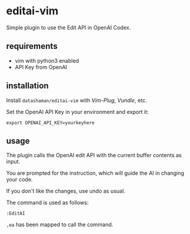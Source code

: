# editai-vim

Simple plugin to use the Edit API in OpenAI Codex.

## requirements

* vim with python3 enabled
* API Key from OpenAI

## installation

Install `datashaman/editai-vim` with _Vim-Plug_, _Vundle_, etc.

Set the OpenAI API Key in your environment and export it:
```
export OPENAI_API_KEY=yourkeyhere
```

## usage

The plugin calls the OpenAI edit API with the current buffer contents as input.

You are prompted for the instruction, which will guide the AI in changing your code.

If you don't like the changes, use undo as usual.

The command is used as follows:

```
:EditAI
```

`,ea` has been mapped to call the command.
